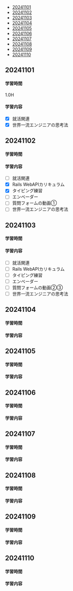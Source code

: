 - [20241101](https://github.com/nakayama-bird/TIL/blob/main/2024_10.md#20241101)
- [20241102](https://github.com/nakayama-bird/TIL/blob/main/2024_10.md#20241102)
- [20241103](https://github.com/nakayama-bird/TIL/blob/main/2024_10.md#20241103)
- [20241104](https://github.com/nakayama-bird/TIL/blob/main/2024_10.md#20241104)
- [20241105](https://github.com/nakayama-bird/TIL/blob/main/2024_10.md#20241105)
- [20241106](https://github.com/nakayama-bird/TIL/blob/main/2024_10.md#20241106)
- [20241107](https://github.com/nakayama-bird/TIL/blob/main/2024_10.md#20241107)
- [20241108](https://github.com/nakayama-bird/TIL/blob/main/2024_10.md#20241108)
- [20241109](https://github.com/nakayama-bird/TIL/blob/main/2024_10.md#20241109)
- [20241110](https://github.com/nakayama-bird/TIL/blob/main/2024_10.md#20241110)

## 20241101
#### 学習時間
1.0H
#### 学習内容
- [X] 就活関連
- [X] 世界一流エンジニアの思考法 
## 20241102
#### 学習時間

#### 学習内容
- [ ] 就活関連
- [X] Rails WebAPIカリキュラム
- [X] タイピング練習
- [ ] エンベーダー
- [ ] 質問フォームの動画①
- [ ] 世界一流エンジニアの思考法
## 20241103
#### 学習時間

#### 学習内容
- [ ] 就活関連
- [ ] Rails WebAPIカリキュラム
- [ ] タイピング練習
- [ ] エンベーダー
- [ ] 質問フォームの動画②③
- [ ] 世界一流エンジニアの思考法
## 20241104
#### 学習時間

#### 学習内容
## 20241105
#### 学習時間

#### 学習内容
## 20241106
#### 学習時間

#### 学習内容
## 20241107
#### 学習時間

#### 学習内容
## 20241108
#### 学習時間

#### 学習内容
## 20241109
#### 学習時間

#### 学習内容
## 20241110
#### 学習時間

#### 学習内容
